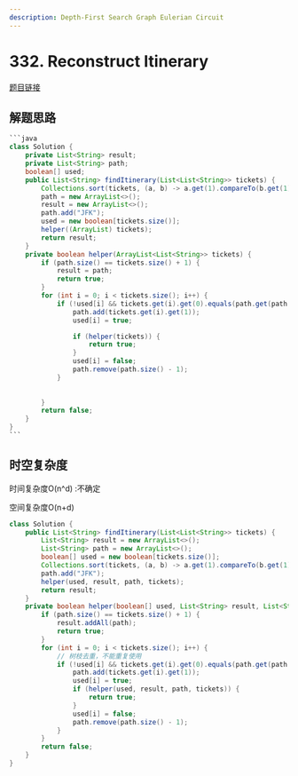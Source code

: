 ```yaml
---
description: Depth-First Search Graph Eulerian Circuit
---
```


# 332. Reconstruct Itinerary

[题目链接](https://leetcode.com/problems/reconstruct-itinerary/description/)

## 解题思路

````java
```java
class Solution {
    private List<String> result;
    private List<String> path;
    boolean[] used;
    public List<String> findItinerary(List<List<String>> tickets) {
        Collections.sort(tickets, (a, b) -> a.get(1).compareTo(b.get(1)));
        path = new ArrayList<>();
        result = new ArrayList<>();
        path.add("JFK");
        used = new boolean[tickets.size()];
        helper((ArrayList) tickets);
        return result;
    }
    private boolean helper(ArrayList<List<String>> tickets) {
        if (path.size() == tickets.size() + 1) {
            result = path;
            return true;
        }
        for (int i = 0; i < tickets.size(); i++) {
            if (!used[i] && tickets.get(i).get(0).equals(path.get(path.size() - 1))) {
                path.add(tickets.get(i).get(1));
                used[i] = true;

                if (helper(tickets)) {
                    return true;
                }
                used[i] = false;
                path.remove(path.size() - 1);
            }
            
            
        }
        return false;
    }
}
```
````

## 时空复杂度

时间复杂度O(n^d) :不确定

空间复杂度O(n+d)

```java
class Solution {
    public List<String> findItinerary(List<List<String>> tickets) {
        List<String> result = new ArrayList<>();
        List<String> path = new ArrayList<>();
        boolean[] used = new boolean[tickets.size()];
        Collections.sort(tickets, (a, b) -> a.get(1).compareTo(b.get(1)));
        path.add("JFK");
        helper(used, result, path, tickets);
        return result;
    }
    private boolean helper(boolean[] used, List<String> result, List<String> path, List<List<String>> tickets) {
        if (path.size() == tickets.size() + 1) {
            result.addAll(path);
            return true;
        }
        for (int i = 0; i < tickets.size(); i++) {
            // 树枝去重，不能重复使用
            if (!used[i] && tickets.get(i).get(0).equals(path.get(path.size() - 1))) {
                path.add(tickets.get(i).get(1));
                used[i] = true;
                if (helper(used, result, path, tickets)) {
                    return true;
                }
                used[i] = false;
                path.remove(path.size() - 1);
            }
        }
        return false;
    }
}

```
